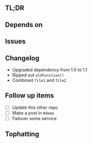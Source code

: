 ## TL;DR

<!-- Put 1-2 sentences here, at max. -->

## Depends on

<!-- add a link here for something this PR depends on, like another PR -->

## Issues

<!-- Paste any issue links here, even issues from Gitlab --> 

## Changelog

- Upgraded dependency from 1.0 to 1.1
- Ripped out `oldFunction()`
- Combined `file1` and `file2`

## Follow up items

- [ ] Update this other repo
- [ ] Make a post in `#demo`
- [ ] Failover some service

## Tophatting

<!-- Examples of your change working - this could be terminal output and screenshots. -->
